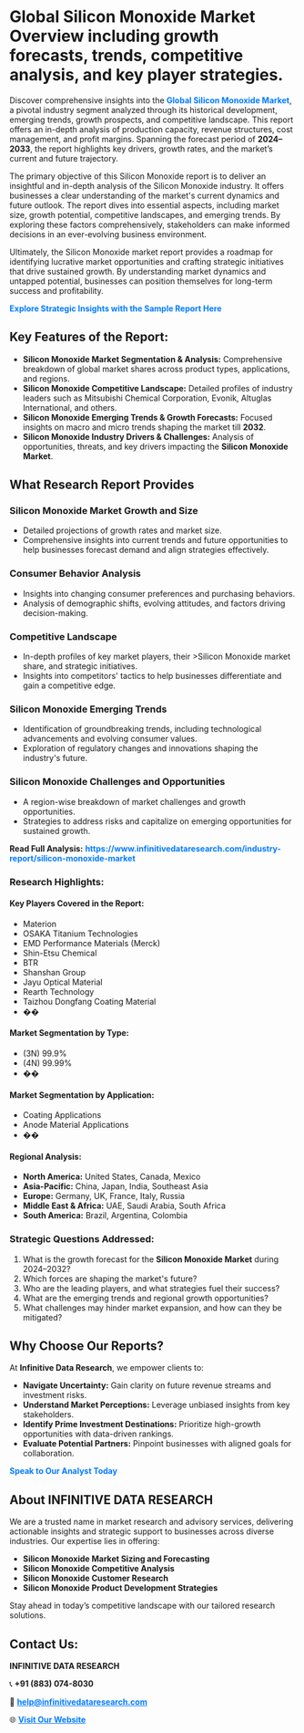 <h1>Global Silicon Monoxide Market Overview including growth forecasts, trends, competitive analysis, and key player strategies.</h1>
<p>
Discover comprehensive insights into the 
<a href="https://www.infinitivedataresearch.com/industry-report/silicon-monoxide-market" rel="dofollow" style="color: #007BFF; text-decoration: none;"><strong>Global Silicon Monoxide Market</strong></a>, a pivotal industry segment analyzed through its historical development, emerging trends, growth prospects, and competitive landscape. This report offers an in-depth analysis of production capacity, revenue structures, cost management, and profit margins. Spanning the forecast period of <strong>2024–2033</strong>, the report highlights key drivers, growth rates, and the market’s current and future trajectory.
</p>
<p>
The primary objective of this Silicon Monoxide report is to deliver an insightful and in-depth analysis of the Silicon Monoxide industry. It offers businesses a clear understanding of the market's current dynamics and future outlook. The report dives into essential aspects, including market size, growth potential, competitive landscapes, and emerging trends. By exploring these factors comprehensively, stakeholders can make informed decisions in an ever-evolving business environment.
</p>
<p>
Ultimately, the Silicon Monoxide market report provides a roadmap for identifying lucrative market opportunities and crafting strategic initiatives that drive sustained growth. By understanding market dynamics and untapped potential, businesses can position themselves for long-term success and profitability.
</p>
<p>
<a href="https://www.infinitivedataresearch.com/request-sample/reportId=105070" style="color: #007BFF; text-decoration: none;"><strong>Explore Strategic Insights with the Sample Report Here</strong></a>
</p>

<h2>Key Features of the Report:</h2>
<ul>
<li><strong>Silicon Monoxide Market Segmentation & Analysis:</strong> Comprehensive breakdown of global market shares across product types, applications, and regions.</li>
<li><strong>Silicon Monoxide Competitive Landscape:</strong> Detailed profiles of industry leaders such as Mitsubishi Chemical Corporation, Evonik, Altuglas International, and others.</li>
<li><strong>Silicon Monoxide Emerging Trends & Growth Forecasts:</strong> Focused insights on macro and micro trends shaping the market till <strong>2032</strong>.</li>
<li><strong>Silicon Monoxide Industry Drivers & Challenges:</strong> Analysis of opportunities, threats, and key drivers impacting the <strong>Silicon Monoxide Market</strong>.</li>
</ul>

<h2>What Research Report Provides</h2>
<h3>Silicon Monoxide Market Growth and Size</h3>
<ul>
<li>Detailed projections of growth rates and market size.</li>
<li>Comprehensive insights into current trends and future opportunities to help businesses forecast demand and align strategies effectively.</li>
</ul>

<h3>Consumer Behavior Analysis</h3>
<ul>
<li>Insights into changing consumer preferences and purchasing behaviors.</li>
<li>Analysis of demographic shifts, evolving attitudes, and factors driving decision-making.</li>
</ul>

<h3>Competitive Landscape</h3>
<ul>
<li>In-depth profiles of key market players, their >Silicon Monoxide market share, and strategic initiatives.</li>
<li>Insights into competitors' tactics to help businesses differentiate and gain a competitive edge.</li>
</ul>

<h3>Silicon Monoxide Emerging Trends</h3>
<ul>
<li>Identification of groundbreaking trends, including technological advancements and evolving consumer values.</li>
<li>Exploration of regulatory changes and innovations shaping the industry's future.</li>
</ul>

<h3>Silicon Monoxide Challenges and Opportunities</h3>
<ul>
<li>A region-wise breakdown of market challenges and growth opportunities.</li>
<li>Strategies to address risks and capitalize on emerging opportunities for sustained growth.</li>
</ul>
<p><strong>Read Full Analysis:</strong> <a href="https://www.infinitivedataresearch.com/industry-report/silicon-monoxide-market" rel="dofollow" style="color: #007BFF; text-decoration: none;"><strong>https://www.infinitivedataresearch.com/industry-report/silicon-monoxide-market</strong></a></p>
<h3>Research Highlights:</h3>
<h4>Key Players Covered in the Report:</h4>
<ul><li>Materion</li><li>OSAKA Titanium Technologies</li><li>EMD Performance Materials (Merck)</li><li>Shin-Etsu Chemical</li><li>BTR</li><li>Shanshan Group</li><li>Jayu Optical Material</li><li>Rearth Technology</li><li>Taizhou Dongfang Coating Material</li><li>��</li></ul>
<h4>Market Segmentation by Type:</h4>
<ul><li>(3N) 99.9%</li><li>(4N) 99.99%</li><li>��</li></ul>
<h4>Market Segmentation by Application:</h4>
<ul><li>Coating Applications</li><li>Anode Material Applications</li><li>��</li></ul>

<h4>Regional Analysis:</h4>
<ul>
<li><strong>North America:</strong> United States, Canada, Mexico</li>
<li><strong>Asia-Pacific:</strong> China, Japan, India, Southeast Asia</li>
<li><strong>Europe:</strong> Germany, UK, France, Italy, Russia</li>
<li><strong>Middle East & Africa:</strong> UAE, Saudi Arabia, South Africa</li>
<li><strong>South America:</strong> Brazil, Argentina, Colombia</li>
</ul>

<h3>Strategic Questions Addressed:</h3>
<ol>
<li>What is the growth forecast for the <strong>Silicon Monoxide Market</strong> during 2024–2032?</li>
<li>Which forces are shaping the market's future?</li>
<li>Who are the leading players, and what strategies fuel their success?</li>
<li>What are the emerging trends and regional growth opportunities?</li>
<li>What challenges may hinder market expansion, and how can they be mitigated?</li>
</ol>

<h2>Why Choose Our Reports?</h2>
<p>At <strong>Infinitive Data Research</strong>, we empower clients to:</p>
<ul>
<li><strong>Navigate Uncertainty:</strong> Gain clarity on future revenue streams and investment risks.</li>
<li><strong>Understand Market Perceptions:</strong> Leverage unbiased insights from key stakeholders.</li>
<li><strong>Identify Prime Investment Destinations:</strong> Prioritize high-growth opportunities with data-driven rankings.</li>
<li><strong>Evaluate Potential Partners:</strong> Pinpoint businesses with aligned goals for collaboration.</li>
</ul>
<p><a href="https://www.infinitivedataresearch.com/industry-report/silicon-monoxide-market" rel="dofollow" style="color: #007BFF; text-decoration: none;"><strong>Speak to Our Analyst Today</strong></a></p>

<h2>About INFINITIVE DATA RESEARCH</h2>
<p>We are a trusted name in market research and advisory services, delivering actionable insights and strategic support to businesses across diverse industries. Our expertise lies in offering:</p>
<ul>
<li><strong>Silicon Monoxide Market Sizing and Forecasting</strong></li>
<li><strong>Silicon Monoxide Competitive Analysis</strong></li>
<li><strong>Silicon Monoxide Customer Research</strong></li>
<li><strong>Silicon Monoxide Product Development Strategies</strong></li>
</ul>
<p>Stay ahead in today’s competitive landscape with our tailored research solutions.</p>

<h2>Contact Us:</h2>
<p><strong>INFINITIVE DATA RESEARCH</strong></p>
<p>📞 <strong>+91 (883) 074-8030</strong></p>
<p>📧 <strong><a href="mailto:help@infinitivedataresearch.com" style="color: #007BFF;">help@infinitivedataresearch.com</a></strong></p>
<p>🌐 <strong><a href="https://www.infinitivedataresearch.com" rel="dofollow" style="color: #007BFF;">Visit Our Website</a></strong></p>